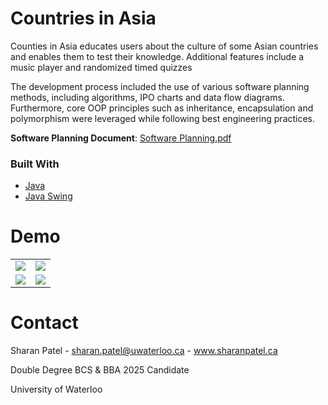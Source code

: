 # Countries in Asia

Counties in Asia educates users about the culture of some Asian countries and enables them to test their knowledge. Additional features include a music player and randomized timed quizzes

The development process included the use of various software planning methods, including algorithms, IPO charts and data flow diagrams. Furthermore, core OOP principles such as inheritance, encapsulation and polymorphism were leveraged while following best engineering practices.

**Software Planning Document**: [Software Planning.pdf](https://github.com/SharanPatel/Multicultural-Educational-Tool/files/7148428/Software.Planning.pdf)

### Built With
- [Java](https://docs.oracle.com/javase/tutorial/index.html)
- [Java Swing](https://docs.oracle.com/javase/7/docs/api/javax/swing/package-summary.html)

# Demo

|	|	|
:-------------------------:|:-------------------------:
![](https://lh5.googleusercontent.com/ijXMMizvtt8R0HOQpZNzcIWi5G8AqBzFgUhA3-80N_pdBg7O1eEeGZR7i2SE7w1eYvDgJhAAgFhLO7_kRCn-ttVtjl4MpaZT3rFA3ClQmA0RTeNrvEgN0Gl7LWE4IAqtcl_qbt8=s0) |  ![](https://lh4.googleusercontent.com/MAXfI4tOwakG-EdGleE6CcdHk7-lIq25E5XjulJDq0A-nVYgd-TNIhbk8e2Mi9tdXmYO5xZRg_8TVp1-2QoFQ1_VV8R7oqRC8DQjBrR3wM95T_5gXuv52Xttbc5Or_KnNr2d-dc=s0)
![](https://lh4.googleusercontent.com/62PlLNw6XSw0HztGcGhL9OmCAXJ7euFVyBiDXK-czxN8TdhpM9tgbUYUM_2smfH9t-ebKoPG4WiXa_mL3y5w4OPsWDvgzsEcs6M-9yvkVkYIHOzrv5PgGKYDUNxrf_f-wGc5nVE=s0)|![](https://lh5.googleusercontent.com/oE3yohbmqeiU4TKcsD0zIphKOCZiKwANSVq-onVwbvd3G9Ozag1DZyt_CWLoC0DKM1wI6KV5kRk1FzFVxfk10VcQN36LC4tE87n-3zKfNJtrzZVtC9FSk9c3jQvU0aRXQwREPZY=s0)

# Contact
Sharan Patel - sharan.patel@uwaterloo.ca - www.sharanpatel.ca

Double Degree BCS & BBA 2025 Candidate

University of Waterloo
